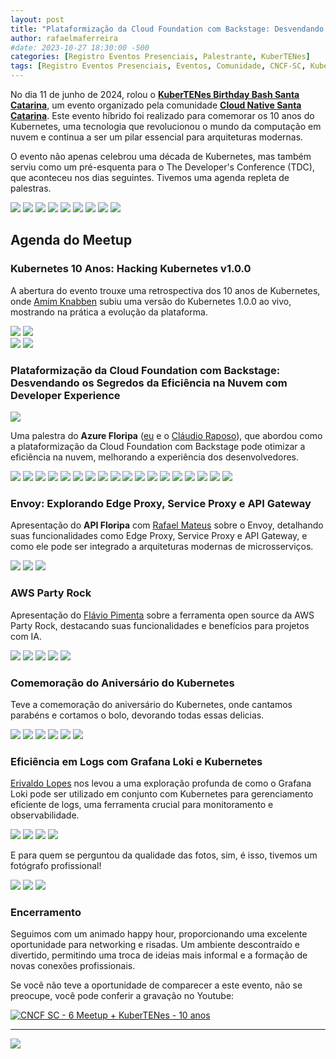 ```yaml
---
layout: post
title: "Plataformização da Cloud Foundation com Backstage: Desvendando os Segredos da Eficiência na Nuvem com Developer Experience - Esquenta TDC - KuberTENes Birthday Bash Santa Catarina + Azure Floripa + API Floripa"
author: rafaelmaferreira
#date: 2023-10-27 18:30:00 -500
categories: [Registro Eventos Presenciais, Palestrante, KuberTENes]
tags: [Registro Eventos Presenciais, Eventos, Comunidade, CNCF-SC, KuberTENes]
---
```


No dia 11 de junho de 2024, rolou o [**KuberTENes Birthday Bash Santa Catarina**](https://community.cncf.io/events/details/cncf-cloud-native-santa-catarina-presents-6o-kubertenes-birthday-bash-santa-catarina/), um evento organizado pela comunidade [**Cloud Native Santa Catarina**](https://community.cncf.io/cloud-native-santa-catarina/). Este evento híbrido foi realizado para comemorar os 10 anos do Kubernetes, uma tecnologia que revolucionou o mundo da computação em nuvem e continua a ser um pilar essencial para arquiteturas modernas.

O evento não apenas celebrou uma década de Kubernetes, mas também serviu como um pré-esquenta para o The Developer's Conference (TDC), que aconteceu nos dias seguintes. Tivemos uma agenda repleta de palestras.

![](https://stoblobcertificados011.blob.core.windows.net/imagens-blog/posts/CloudNativeSC-KuberTENes/01.JPG)
![](https://stoblobcertificados011.blob.core.windows.net/imagens-blog/posts/CloudNativeSC-KuberTENes/02.JPG)
![](https://stoblobcertificados011.blob.core.windows.net/imagens-blog/posts/CloudNativeSC-KuberTENes/03.JPG)
![](https://stoblobcertificados011.blob.core.windows.net/imagens-blog/posts/CloudNativeSC-KuberTENes/04.JPG)
![](https://stoblobcertificados011.blob.core.windows.net/imagens-blog/posts/CloudNativeSC-KuberTENes/05.JPG)
![](https://stoblobcertificados011.blob.core.windows.net/imagens-blog/posts/CloudNativeSC-KuberTENes/06.JPG)
![](https://stoblobcertificados011.blob.core.windows.net/imagens-blog/posts/CloudNativeSC-KuberTENes/07.JPG)
![](https://stoblobcertificados011.blob.core.windows.net/imagens-blog/posts/CloudNativeSC-KuberTENes/08.JPG)
![](https://stoblobcertificados011.blob.core.windows.net/imagens-blog/posts/CloudNativeSC-KuberTENes/038.JPG)

## Agenda do Meetup

### Kubernetes 10 Anos: Hacking Kubernetes v1.0.0
A abertura do evento trouxe uma retrospectiva dos 10 anos de Kubernetes, onde [Amim Knabben](https://www.linkedin.com/in/amim/) subiu uma versão do Kubernetes 1.0.0 ao vivo, mostrando na prática a evolução da plataforma.

![](https://stoblobcertificados011.blob.core.windows.net/imagens-blog/posts/CloudNativeSC-KuberTENes/09.JPG)
![](https://stoblobcertificados011.blob.core.windows.net/imagens-blog/posts/CloudNativeSC-KuberTENes/10.JPG)    
![](https://stoblobcertificados011.blob.core.windows.net/imagens-blog/posts/CloudNativeSC-KuberTENes/11.JPG)
![](https://stoblobcertificados011.blob.core.windows.net/imagens-blog/posts/CloudNativeSC-KuberTENes/12.JPG)


### Plataformização da Cloud Foundation com Backstage: Desvendando os Segredos da Eficiência na Nuvem com Developer Experience

![](https://stoblobcertificados011.blob.core.windows.net/imagens-blog/posts/kuberTENes-Birthday-Bash-Santa-Catarina.png)

Uma palestra do **Azure Floripa** ([eu](https://www.linkedin.com/in/rafaelmaferreira/) e o [Cláudio Raposo](https://www.linkedin.com/in/cfraposo/)), que abordou como a plataformização da Cloud Foundation com Backstage pode otimizar a eficiência na nuvem, melhorando a experiência dos desenvolvedores.

![](https://stoblobcertificados011.blob.core.windows.net/imagens-blog/posts/CloudNativeSC-KuberTENes/13.JPG)
![](https://stoblobcertificados011.blob.core.windows.net/imagens-blog/posts/CloudNativeSC-KuberTENes/14.JPG)
![](https://stoblobcertificados011.blob.core.windows.net/imagens-blog/posts/CloudNativeSC-KuberTENes/15.JPG)
![](https://stoblobcertificados011.blob.core.windows.net/imagens-blog/posts/CloudNativeSC-KuberTENes/16.JPG)
![](https://stoblobcertificados011.blob.core.windows.net/imagens-blog/posts/CloudNativeSC-KuberTENes/17.JPG)
![](https://stoblobcertificados011.blob.core.windows.net/imagens-blog/posts/CloudNativeSC-KuberTENes/18.JPG)
![](https://stoblobcertificados011.blob.core.windows.net/imagens-blog/posts/CloudNativeSC-KuberTENes/19.JPG)
![](https://stoblobcertificados011.blob.core.windows.net/imagens-blog/posts/CloudNativeSC-KuberTENes/20.JPG)
![](https://stoblobcertificados011.blob.core.windows.net/imagens-blog/posts/CloudNativeSC-KuberTENes/21.JPG)
![](https://stoblobcertificados011.blob.core.windows.net/imagens-blog/posts/CloudNativeSC-KuberTENes/22.JPG)
![](https://stoblobcertificados011.blob.core.windows.net/imagens-blog/posts/CloudNativeSC-KuberTENes/23.JPG)
![](https://stoblobcertificados011.blob.core.windows.net/imagens-blog/posts/CloudNativeSC-KuberTENes/24.JPG)
![](https://stoblobcertificados011.blob.core.windows.net/imagens-blog/posts/CloudNativeSC-KuberTENes/25.JPG)
![](https://stoblobcertificados011.blob.core.windows.net/imagens-blog/posts/CloudNativeSC-KuberTENes/26.JPG)
![](https://stoblobcertificados011.blob.core.windows.net/imagens-blog/posts/CloudNativeSC-KuberTENes/27.JPG)
![](https://stoblobcertificados011.blob.core.windows.net/imagens-blog/posts/CloudNativeSC-KuberTENes/28.JPG)
![](https://stoblobcertificados011.blob.core.windows.net/imagens-blog/posts/CloudNativeSC-KuberTENes/29.JPG)
![](https://stoblobcertificados011.blob.core.windows.net/imagens-blog/posts/CloudNativeSC-KuberTENes/48.JPG)

### Envoy: Explorando Edge Proxy, Service Proxy e API Gateway
Apresentação do **API Floripa** com [Rafael Mateus](https://www.linkedin.com/in/rafaelbmateus/) sobre o Envoy, detalhando suas funcionalidades como Edge Proxy, Service Proxy e API Gateway, e como ele pode ser integrado a arquiteturas modernas de microsserviços.

![](https://stoblobcertificados011.blob.core.windows.net/imagens-blog/posts/CloudNativeSC-KuberTENes/30.jpg)
![](https://stoblobcertificados011.blob.core.windows.net/imagens-blog/posts/CloudNativeSC-KuberTENes/31.jpg)
![](https://stoblobcertificados011.blob.core.windows.net/imagens-blog/posts/CloudNativeSC-KuberTENes/32.jpg)

### AWS Party Rock
Apresentação do [Flávio Pimenta](https://www.linkedin.com/in/flaap/) sobre a ferramenta open source da AWS Party Rock, destacando suas funcionalidades e benefícios para projetos com IA.

![](https://stoblobcertificados011.blob.core.windows.net/imagens-blog/posts/CloudNativeSC-KuberTENes/33.JPG)
![](https://stoblobcertificados011.blob.core.windows.net/imagens-blog/posts/CloudNativeSC-KuberTENes/34.JPG)
![](https://stoblobcertificados011.blob.core.windows.net/imagens-blog/posts/CloudNativeSC-KuberTENes/35.JPG)
![](https://stoblobcertificados011.blob.core.windows.net/imagens-blog/posts/CloudNativeSC-KuberTENes/36.JPG)
![](https://stoblobcertificados011.blob.core.windows.net/imagens-blog/posts/CloudNativeSC-KuberTENes/37.JPG)

### Comemoração do Aniversário do Kubernetes
Teve a comemoração do aniversário do Kubernetes, onde cantamos parabéns e cortamos o bolo, devorando todas essas delicias.

![](https://stoblobcertificados011.blob.core.windows.net/imagens-blog/posts/CloudNativeSC-KuberTENes/38.JPG)
![](https://stoblobcertificados011.blob.core.windows.net/imagens-blog/posts/CloudNativeSC-KuberTENes/39.JPG)
![](https://stoblobcertificados011.blob.core.windows.net/imagens-blog/posts/CloudNativeSC-KuberTENes/40.JPG)
![](https://stoblobcertificados011.blob.core.windows.net/imagens-blog/posts/CloudNativeSC-KuberTENes/41.JPG)
![](https://stoblobcertificados011.blob.core.windows.net/imagens-blog/posts/CloudNativeSC-KuberTENes/42.JPG)
![](https://stoblobcertificados011.blob.core.windows.net/imagens-blog/posts/CloudNativeSC-KuberTENes/43.JPG)

### Eficiência em Logs com Grafana Loki e Kubernetes
[Erivaldo Lopes](https://www.linkedin.com/in/erivaldolopes/) nos levou a uma exploração profunda de como o Grafana Loki pode ser utilizado em conjunto com Kubernetes para gerenciamento eficiente de logs, uma ferramenta crucial para monitoramento e observabilidade.

![](https://stoblobcertificados011.blob.core.windows.net/imagens-blog/posts/CloudNativeSC-KuberTENes/44.JPG)
![](https://stoblobcertificados011.blob.core.windows.net/imagens-blog/posts/CloudNativeSC-KuberTENes/45.JPG)
![](https://stoblobcertificados011.blob.core.windows.net/imagens-blog/posts/CloudNativeSC-KuberTENes/46.JPG)
![](https://stoblobcertificados011.blob.core.windows.net/imagens-blog/posts/CloudNativeSC-KuberTENes/47.JPG)

E para quem se perguntou da qualidade das fotos, sim, é isso, tivemos um fotógrafo profissional!

![](https://stoblobcertificados011.blob.core.windows.net/imagens-blog/posts/CloudNativeSC-KuberTENes/49.jpg)
![](https://stoblobcertificados011.blob.core.windows.net/imagens-blog/posts/CloudNativeSC-KuberTENes/50.jpg)
![](https://stoblobcertificados011.blob.core.windows.net/imagens-blog/posts/CloudNativeSC-KuberTENes/51.jpg)

### Encerramento 
Seguimos com um animado happy hour, proporcionando uma excelente oportunidade para networking e risadas. Um ambiente descontraído e divertido, permitindo uma troca de ideias mais informal e a formação de novas conexões profissionais.

Se você não teve a oportunidade de comparecer a este evento, não se preocupe, você pode conferir a gravação no Youtube:

[![CNCF SC - 6 Meetup + KuberTENes - 10 anos](https://img.youtube.com/vi/iACjUNbhnaM/0.jpg)](https://www.youtube.com/watch?v=iACjUNbhnaM)

---

![](https://stoblobcertificados011.blob.core.windows.net/imagens-blog/posts/Logo2.png)